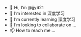 - 👋 Hi, I’m @jjy621
- 👀 I’m interested in 深度学习
- 🌱 I’m currently learning 深度学习
- 💞️ I’m looking to collaborate on ...
- 📫 How to reach me ...

<!---
jjy621/jjy621 is a ✨ special ✨ repository because its `README.md` (this file) appears on your GitHub profile.
You can click the Preview link to take a look at your changes.
--->
